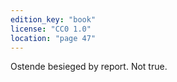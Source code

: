 ```yaml
---
edition_key: "book"
license: "CC0 1.0"
location: "page 47"
---
```

Ostende besieged by report. Not true.
